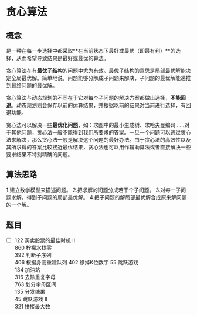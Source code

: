 # 贪心算法

## 概念

是一种在每一步选择中都采取**在当前状态下最好或最优（即最有利）**的选择，从而希望导致结果是最好或最优的算法。

贪心算法在有**最优子结构**的问题中尤为有效。最优子结构的意思是局部最优解能决定全局最优解。简单地说，问题能够分解成子问题来解决，子问题的最优解能递推到最终问题的最优解。

贪心算法与动态规划的不同在于它对每个子问题的解决方案都做出选择，**不能回退**。动态规划则会保存以前的运算结果，并根据以前的结果对当前进行选择，有回退功能。

贪心法可以解决一些**最优化问题**，如：求图中的最小生成树、求哈夫曼编码……对于其他问题，贪心法一般不能得到我们所要求的答案。一旦一个问题可以通过贪心法来解决，那么贪心法一般是解决这个问题的最好办法。由于贪心法的高效性以及其所求得的答案比较接近最优结果，贪心法也可以用作辅助算法或者直接解决一些要求结果不特别精确的问题。

## 算法思路

1.建立数学模型来描述问题。
2.把求解的问题分成若干个子问题。
3.对每一子问题求解，得到子问题的局部最优解。
4.把子问题的解局部最优解合成原来解问题的一个解。

## 题目

- [ ] 122	买卖股票的最佳时机 II  
860	柠檬水找零  
392	判断子序列  
406	根据身高重建队列 
402	移掉K位数字
55 跳跃游戏  
134	加油站  
316	去除重复字母  
763	划分字母区间  
135	分发糖果  
45 跳跃游戏 II  
321	拼接最大数  
